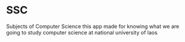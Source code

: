 # SSC
Subjects of Computer Science
this app made for knowing what we are going to study computer science at national university of laos
